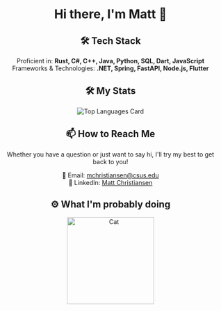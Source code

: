<h1 align="center">Hi there, I'm Matt 👋</h1>

<h2 align="center">🛠 Tech Stack</h2>
<p align="center">
  Proficient in: <strong>Rust, C#, C++, Java, Python, SQL, Dart, JavaScript</strong><br>
  Frameworks & Technologies: <strong>.NET, Spring, FastAPI, Node.js, Flutter</strong>
</p>

<h2 align="center">🛠 My Stats</h2>
<div align="center">
  <img src="https://github-readme-stats.vercel.app/api/top-langs/?username=pythagoras-19&layout=compact" alt="Top Languages Card"/>
</div>



<h2 align="center">📫 How to Reach Me</h2>
<p align="center">
  Whether you have a question or just want to say hi, I'll try my best to get back to you!
</p>

<p align="center">
  📧 Email: <a href="mailto:mchristiansen@csus.edu">mchristiansen@csus.edu</a><br>
  🔗 LinkedIn: <a href="https://www.linkedin.com/in/matt-christiansen-239709149/">Matt Christiansen</a>
</p>

<h2 align="center">⚙️ What I'm probably doing</h2>
<p align="center">
  <img src="https://media1.tenor.com/m/GOj9ZF_-ZOcAAAAC/cat.gif" alt="Cat" width="200"/>
</p>

